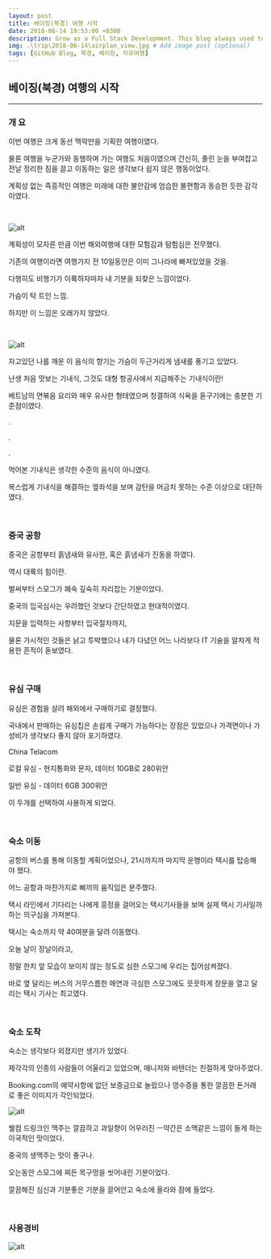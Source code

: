 ```yaml
---
layout: post
title: 베이징(북경) 여행 시작
date: 2018-06-14 19:53:00 +0300
description: Grow as a Full Stack Development. This blog always used to keep learning knowledge.
img: .\trip\2018-06-14\airplan_view.jpg # Add image post (optional)
tags: [GitHub Blog, 북경, 베이징, 자유여행]
---
```


## 베이징(북경) 여행의 시작

---

### **개   요**
  
  이번 여행은 크게 동선 맥락만을 기획한 여행이였다.  
  
  물론 여행을 누군가와 동행하며 가는 여행도 처음이였으며 간신히, 졸린 눈을 부여잡고 전날 정리한 짐을 끌고 이동하는 일은 생각보다 쉽지 않은 행동이었다.  
  
  계획성 없는 즉흥적인 여행은 미래에 대한 불안감에 엄습한 불편함과 동승한 듯한 감각이였다.  
  
  <br>

  ![alt](..\assets\img\trip\2018-06-14\airplan_view.jpg)
  
  계획성이 모자른 만큼 이번 해외여행에 대한 모험감과 탐험심은 전무했다.  
  
  기존의 여행이라면 여행가지 전 10일동안은 이미 그나라에 빠져있었을 것을.  

  다행히도 비행기가 이륙하자마자 내 기분을 되찾은 느낌이었다.  

  가슴이 탁 트인 느낌.

  하지만 이 느낌은 오래가지 않았다.
  
  <br>

  ![alt](..\assets\img\trip\2018-06-14\airplan_food.jpg)

  자고있던 나를 깨운 이 음식의 향기는 가슴이 두근거리게 냄새를 풍기고 있었다.

  난생 처음 맛보는 기내식, 그것도 대형 항공사에서 지급해주는 기내식이란!

  베트남의 면볶음 요리와 매우 유사한 형태였으며 청결하여 식욕을 돋구기에는 충분한 기준점이였다.

  .

  .
  
  .

  먹어본 기내식은 생각한 수준의 음식이 아니였다.

  복스럽게 기내식을 해결하는 옆좌석을 보며 감탄을 머금치 못하는 수준 이상으로 대단하였다.

  <br>

### **중국 공항**
  
  중국은 공항부터 흙냄새와 유사한, 혹은 흙냄새가 진동을 하였다.

  역시 대륙의 힘이란.

  벌써부터 스모그가 폐속 깊숙히 자리잡는 기분이었다.

  중국의 입국심사는 우려했던 것보다 간단하였고 현대적이였다.

  지문을 입력하는 사항부터 입국절차까지,
  
  물론 가시적인 것들은 낡고 투박했으나 내가 다녔던 어느 나라보다 IT 기술을 알차게 적용한 흔적이 돋보였다.

  <br>

### **유심 구매**

  유심은 경험을 살려 해외에서 구매하기로 결정했다.

  국내에서 판매하는 유심칩은 손쉽게 구매가 가능하다는 장점은 있었으나 가격면이나 가성비가 생각보다 좋지 않아 포기하였다.

  China Telacom

  로컬 유심 - 현지통화와 문자, 데이터 10GB로 280위안

  일반 유심 - 데이터 6GB 300위안

  이 두개를 선택하여 사용하게 되었다.

  <br>

### **숙소 이동**

  공항의 버스를 통해 이동할 계획이었으나, 21시까지까 마지막 운행이라 택시를 탑승해야 했다.

  어느 공항과 마찬가지로 삐끼의 움직임은 분주했다.

  택시 라인에서 기다리는 나에게 흥정을 걸어오는 택시기사들을 보며 실제 택시 기사일까 하는 의구심을 가져본다.

  택시는 숙소까지 약 40여분을 달려 이동했다.

  오늘 날이 장날이라고,

  정말 한치 앞 모습이 보이지 않는 정도로 심한 스모그에 우리는 집어삼켜졌다.

  바로 옆 달리는 버스의 거무스름한 매연과 극심한 스모그에도 끗끗하게 창문을 열고 달리는 택시 기사는 최고였다.

  <br>

### **숙소 도착**

  숙소는 생각보다 외졌지만 생기가 있었다.

  제각각의 인종의 사람들이 어울리고 있었으며, 매니저와 바텐더는 친절하게 맞아주었다.

  Booking.com의 예약사항에 없던 보증금으로 놀랐으나 영수증을 통한 깔끔한 돈거래로 좋은 이미지가 각인되었다.
  
![alt](..\assets\img\trip\2018-06-14\night_beer.jpg)

  웰컴 드링크인 맥주는 깔끔하고 과일향이 어우러진 ㅡ약간은 소맥같은 느낌이 들게 하는 이국적인 맛이었다.

  중국의 생맥주는 맛이 좋구나.

  오는동안 스모그에 찌든 목구멍을 씻어내린 기분이었다.

  깔끔해진 심신과 기분좋은 기분을 끌어안고 숙소에 올라와 잠에 들었다.

  <br>

### **사용경비**

![alt](..\assets\img\trip\2018-06-14\Used_Money.jpg)
